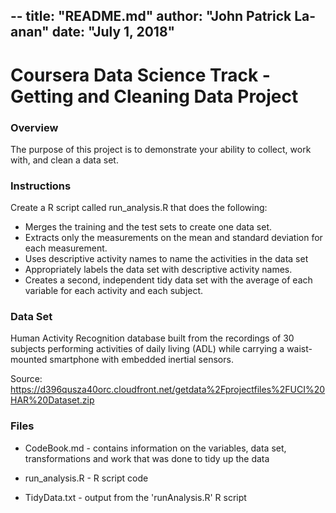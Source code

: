 --
title: "README.md"
author: "John Patrick La-anan"
date: "July 1, 2018"
--

# Coursera Data Science Track - Getting and Cleaning Data Project

### Overview
The purpose of this project is to demonstrate your ability to collect, work with, and clean a data set. 

### Instructions
Create a R script called run_analysis.R that does the following:

* Merges the training and the test sets to create one data set.
* Extracts only the measurements on the mean and standard deviation for each measurement.
* Uses descriptive activity names to name the activities in the data set
* Appropriately labels the data set with descriptive activity names.
* Creates a second, independent tidy data set with the average of each variable for each activity and each subject.


### Data Set
Human Activity Recognition database built from the recordings of 30 subjects performing activities of daily living (ADL) while carrying a waist-mounted smartphone with embedded inertial sensors.

Source: https://d396qusza40orc.cloudfront.net/getdata%2Fprojectfiles%2FUCI%20HAR%20Dataset.zip
	

	
### Files
* CodeBook.md - contains information on the variables, data set, transformations and work that was done to tidy up the data

* run_analysis.R - R script code

* TidyData.txt - output from the 'runAnalysis.R' R script